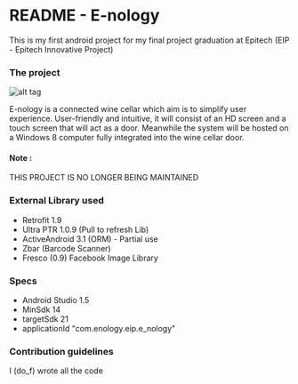 # README - E-nology #

This is my first android project for my final project graduation at Epitech (EIP - Epitech Innovative Project)

### The project ###

![alt tag](http://eip.epitech.eu/2016/enology/images/ic_launcher.png)

E-nology is a connected wine cellar which aim is to simplify user experience. User-friendly and
intuitive, it will consist of an HD screen and a touch screen that will act as a door. Meanwhile the
system will be hosted on a Windows 8 computer fully integrated into the wine cellar door.

#### Note : ####

THIS PROJECT IS NO LONGER BEING MAINTAINED

### External Library used ###

* Retrofit 1.9
* Ultra PTR 1.0.9 (Pull to refresh Lib)
* ActiveAndroid 3.1 (ORM) - Partial use
* Zbar (Barcode Scanner)
* Fresco (0.9) Facebook Image Library

### Specs ###

* Android Studio 1.5
* MinSdk 14
* targetSdk 21
* applicationId "com.enology.eip.e_nology"

### Contribution guidelines ###

I (do_f) wrote all the code
